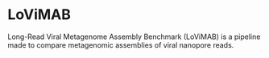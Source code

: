 # LoViMAB
Long-Read Viral Metagenome Assembly Benchmark (LoViMAB) is a pipeline made to compare metagenomic assemblies of viral nanopore reads.

